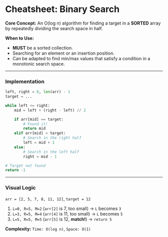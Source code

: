 
# Cheatsheet: Binary Search

**Core Concept:** An O(log n) algorithm for finding a target in a **SORTED** array by repeatedly dividing the search space in half.

**When to Use:**
- **MUST** be a sorted collection.
- Searching for an element or an insertion position.
- Can be adapted to find min/max values that satisfy a condition in a monotonic search space.

---

### Implementation

```python
left, right = 0, len(arr) - 1
target = ...

while left <= right:
    mid = left + (right - left) // 2

    if arr[mid] == target:
        # Found it!
        return mid
    elif arr[mid] < target:
        # Search in the right half
        left = mid + 1
    else:
        # Search in the left half
        right = mid - 1

# Target not found
return -1
```

---

### Visual Logic

`arr = [2, 5, 7, 8, 11, 12]`, `target = 12`

1. `L=0, R=5, M=2` (`arr[2]` is 7, too small) -> `L` becomes `3`
2. `L=3, R=5, M=4` (`arr[4]` is 11, too small) -> `L` becomes `5`
3. `L=5, R=5, M=5` (`arr[5]` is 12, **match!**) -> `return 5`

**Complexity:** `Time: O(log n)`, `Space: O(1)`
